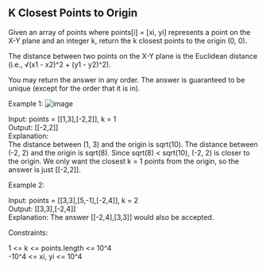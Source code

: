 ## K Closest Points to Origin

Given an array of points where points[i] = [xi, yi] represents a point on the X-Y plane and an integer k, return the k closest points to the origin (0, 0).

The distance between two points on the X-Y plane is the Euclidean distance (i.e., √(x1 - x2)^2 + (y1 - y2)^2).

You may return the answer in any order. The answer is guaranteed to be unique (except for the order that it is in).

 

Example 1:
![image](https://github.com/user-attachments/assets/6d9456d2-36b0-4f0e-bae3-226d862d5ea9)


Input: points = [[1,3],[-2,2]], k = 1 <br>
Output: [[-2,2]]<br>
Explanation: <br>
The distance between (1, 3) and the origin is sqrt(10).
The distance between (-2, 2) and the origin is sqrt(8).
Since sqrt(8) < sqrt(10), (-2, 2) is closer to the origin.
We only want the closest k = 1 points from the origin, so the answer is just [[-2,2]].

Example 2: <br>

Input: points = [[3,3],[5,-1],[-2,4]], k = 2<br>
Output: [[3,3],[-2,4]]<br>
Explanation: The answer [[-2,4],[3,3]] would also be accepted.<br>
 

Constraints:

1 <= k <= points.length <= 10^4 <br>
-10^4 <= xi, yi <= 10^4
